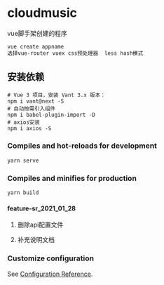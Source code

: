 # cloudmusic

vue脚手架创建的程序 

```bash
vue create appname
选择vue-router vuex css预处理器  less hash模式
```

## 安装依赖
```
# Vue 3 项目，安装 Vant 3.x 版本：
npm i vant@next -S
# 自动按需引入组件 
npm i babel-plugin-import -D
# axios安装
npm i axios -S
```

### Compiles and hot-reloads for development
```
yarn serve
```

### Compiles and minifies for production
```
yarn build
```

#### feature-sr_2021_01_28

1. 删除api配置文件

2. 补充说明文档

### Customize configuration

See [Configuration Reference](https://cli.vuejs.org/config/).
